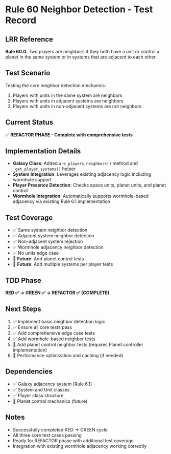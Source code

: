 # Rule 60 Neighbor Detection - Test Record

## LRR Reference
**Rule 60.0**: Two players are neighbors if they both have a unit or control a planet in the same system or in systems that are adjacent to each other.

## Test Scenario
Testing the core neighbor detection mechanics:
1. Players with units in the same system are neighbors
2. Players with units in adjacent systems are neighbors
3. Players with units in non-adjacent systems are not neighbors

## Current Status
✅ **REFACTOR PHASE - Complete with comprehensive tests**

## Implementation Details
- **Galaxy Class**: Added `are_players_neighbors()` method and `_get_player_systems()` helper
- **System Integration**: Leverages existing adjacency logic including wormhole support
- **Player Presence Detection**: Checks space units, planet units, and planet control
- **Wormhole Integration**: Automatically supports wormhole-based adjacency via existing Rule 6.1 implementation

## Test Coverage
- ✅ Same system neighbor detection
- ✅ Adjacent system neighbor detection
- ✅ Non-adjacent system rejection
- ✅ Wormhole adjacency neighbor detection
- ✅ No units edge case
- 🔄 **Future**: Add planet control tests
- 🔄 **Future**: Add multiple systems per player tests

## TDD Phase
**RED ✅ → GREEN ✅ → REFACTOR ✅ (COMPLETE)**

## Next Steps
1. ✅ Implement basic neighbor detection logic
2. ✅ Ensure all core tests pass
3. ✅ Add comprehensive edge case tests
4. ✅ Add wormhole-based neighbor tests
5. 🔄 Add planet control neighbor tests (requires Planet.controller implementation)
6. 🔄 Performance optimization and caching (if needed)

## Dependencies
- ✅ Galaxy adjacency system (Rule 6.1)
- ✅ System and Unit classes
- ✅ Player class structure
- 🔄 Planet control mechanics (future)

## Notes
- Successfully completed RED → GREEN cycle
- All three core test cases passing
- Ready for REFACTOR phase with additional test coverage
- Integration with existing wormhole adjacency working correctly
